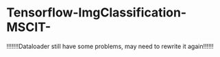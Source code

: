# Tensorflow-ImgClassification-MSCIT-

!!!!!!!Dataloader still have some problems, may need to rewrite it again!!!!!!
